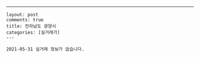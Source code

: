 ---
    layout: post
    comments: true
    title: 전라남도 광양시
    categories: [실거래가]
    ---

    2021-05-31 실거래 정보가 없습니다.

    